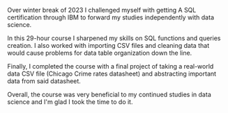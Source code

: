 Over winter break of 2023 I challenged myself with getting A SQL certification through IBM to forward my studies independently with data science.

In this 29-hour course I sharpened my skills on SQL functions and queries creation. I also worked with importing CSV files and cleaning data that would cause problems for data table organization down the line. 

Finally, I completed the course with a final project of taking a real-world data CSV file (Chicago Crime rates datasheet) and abstracting important data from said datasheet.

Overall, the course was very beneficial to my continued studies in data science and I'm glad I took the time to do it.

